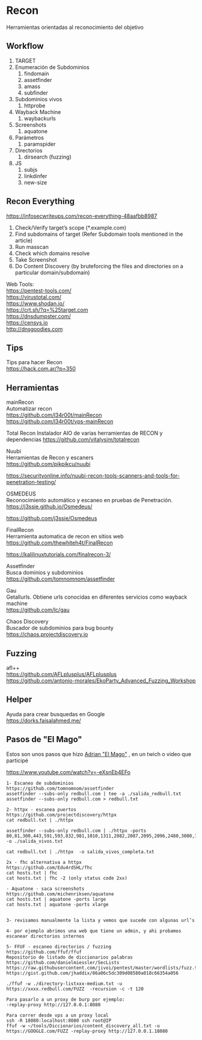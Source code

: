 # Recon
Herramientas orientadas al reconocimiento del objetivo


## Workflow

1. TARGET
2. Enumeración de Subdominios
   1. findomain
   2. assetfinder
   3. amass
   4. subfinder
3. Subdominios vivos
   1. httprobe
4. Wayback Machine
   1. waybackurls
5. Screenshots
   1. aquatone
6. Parámetros
   1. paramspider
7. Directorios
   1. dirsearch (fuzzing)
8. JS
   1. subjs
   2. linkdinfer
   3. new-size


## Recon Everything
https://infosecwriteups.com/recon-everything-48aafbb8987  

1. Check/Verify target’s scope (*.example.com)
2. Find subdomains of target (Refer Subdomain tools mentioned in the article)
3. Run masscan
4. Check which domains resolve
5. Take Screenshot
6. Do Content Discovery (by bruteforcing the files and directories on a particular domain/subdomain)

Web Tools:  
https://pentest-tools.com/  
https://virustotal.com/  
https://www.shodan.io/  
https://crt.sh/?q=%25target.com  
https://dnsdumpster.com/  
https://censys.io  
http://dnsgoodies.com  


## Tips

Tips para hacer Recon  
https://hack.com.ar/?p=350 


## Herramientas  

mainRecon  
Automatizar recon  
https://github.com/l34r00t/mainRecon    
https://github.com/l34r00t/vps-mainRecon  


Total Recon
Instalador AIO de varias herramientas de RECON y dependencias
https://github.com/vitalysim/totalrecon


Nuubi  
Herramientas de Recon y escaners  
https://github.com/pikpikcu/nuubi  

https://securityonline.info/nuubi-recon-tools-scanners-and-tools-for-penetration-testing/  


OSMEDEUS  
Reconocimiento automático y escaneo en pruebas de Penetración.  
https://j3ssie.github.io/Osmedeus/  

https://github.com/j3ssie/Osmedeus  


FinalRecon  
Herramienta automatica de recon en sitios web  
https://github.com/thewhiteh4t/FinalRecon

https://kalilinuxtutorials.com/finalrecon-3/


Assetfinder  
Busca dominios y subdominios  
https://github.com/tomnomnom/assetfinder 


Gau  
Getallurls. Obtiene urls conocidas en diferentes servicios como wayback machine  
https://github.com/lc/gau


Chaos Discovery  
Buscador de subdominios para bug bounty  
https://chaos.projectdiscovery.io   


## Fuzzing  

afl++  
https://github.com/AFLplusplus/AFLplusplus  
https://github.com/antonio-morales/EkoParty_Advanced_Fuzzing_Workshop  


## Helper  
Ayuda para crear busquedas en Google  
https://dorks.faisalahmed.me/   


## Pasos de "El Mago"  
Estos son unos pasos que hizo [Adrian "El Mago"](https://twitter.com/soyelmago) , en un twich o video que participé

https://www.youtube.com/watch?v=-eXsnEb4EFo  

```
1- Escaneo de subdominios
https://github.com/tomnomnom/assetfinder 
assetfinder --subs-only redbull.com | tee -a ./salida_redbull.txt
assetfinder --subs-only redbull.com > redbull.txt

2- httpx - escanea puertos
https://github.com/projectdiscovery/httpx 
cat redbull.txt | ./httpx 

assetfinder --subs-only redbull.com | ./httpx -ports 80,81,300,443,591,593,832,981,1010,1311,2082,2087,2095,2096,2480,3000,3128,3333,4243,4567,4711,4712,4993,5000,5104,5108,5800,6543,7000,7396,7474,8000,8001,8008,8014,8042,8069,8080,8081,8088,8090,8091,8118,8123,8172,8222,8243,8280,8281,8333,8443,8500,8834,8880,8888,8983,9000,9043,9060,9080,9090,9091,9200,9443,9800,9981,12443,16080,18091,18092,20720,28017  -o ./salida_vivos.txt

cat redbull.txt | ./httpx  -o salida_vivos_completa.txt

2x - fhc alternativa a httpx
https://github.com/Edu4rdSHL/fhc 
cat hosts.txt | fhc
cat hosts.txt | fhc -2 (only status code 2xx)

- Aquatone - saca screenshots
https://github.com/michenriksen/aquatone 
cat hosts.txt | aquatone -ports large
cat hosts.txt | aquatone -ports xlarge


3- revisamos manualmente la lista y vemos que sucede con algunas url’s

4- por ejemplo abrimos una web que tiene un admin, y ahi probamos escanear directorios internos

5- FFUF - escaneo directorios / fuzzing
https://github.com/ffuf/ffuf 
Repositorio de listado de diccionarios palabras
https://github.com/danielmiessler/SecLists 
https://raw.githubusercontent.com/jivoi/pentest/master/wordlists/fuzz.txt 
https://gist.github.com/jhaddix/86a06c5dc309d08580a018c66354a056 

./ffuf -w ./directory-listxxx-medium.txt -u https://xxxx.redbull.com/FUZZ  -recursion -c -t 120

Para pasarlo a un proxy de burp por ejemplo:
-replay-proxy http://127.0.0.1:8080

Para correr desde vps a un proxy local
ssh -R 18080:localhost:8080 ssh root@IP
ffuf -w ~/tools/Diccionarios/content_discovery_all.txt -u https://GOOGLE.com/FUZZ -replay-proxy http://127.0.0.1.18080
```






